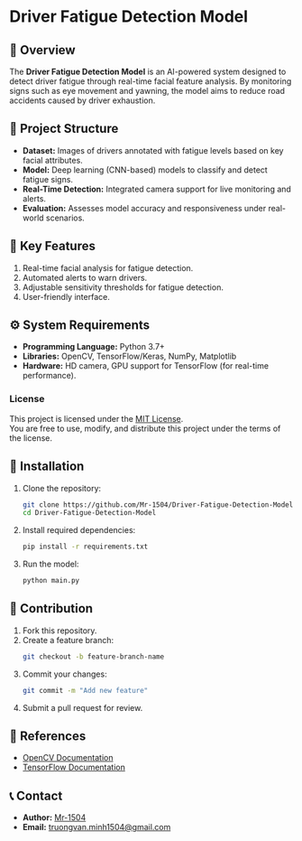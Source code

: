 # Driver Fatigue Detection Model

## 📝 Overview
The **Driver Fatigue Detection Model** is an AI-powered system designed to detect driver fatigue through real-time facial feature analysis. By monitoring signs such as eye movement and yawning, the model aims to reduce road accidents caused by driver exhaustion.

## 📂 Project Structure
- **Dataset:** Images of drivers annotated with fatigue levels based on key facial attributes.
- **Model:** Deep learning (CNN-based) models to classify and detect fatigue signs.
- **Real-Time Detection:** Integrated camera support for live monitoring and alerts.
- **Evaluation:** Assesses model accuracy and responsiveness under real-world scenarios.

## 🚀 Key Features
1. Real-time facial analysis for fatigue detection.
2. Automated alerts to warn drivers.
3. Adjustable sensitivity thresholds for fatigue detection.
4. User-friendly interface.

## ⚙️ System Requirements
- **Programming Language:** Python 3.7+
- **Libraries:** OpenCV, TensorFlow/Keras, NumPy, Matplotlib
- **Hardware:** HD camera, GPU support for TensorFlow (for real-time performance).

### License
This project is licensed under the [MIT License](LICENSE).  
You are free to use, modify, and distribute this project under the terms of the license.

## 🌟 Installation
1. Clone the repository:
   ```bash
   git clone https://github.com/Mr-1504/Driver-Fatigue-Detection-Model.git
   cd Driver-Fatigue-Detection-Model
   ```
2. Install required dependencies:
   ```bash
   pip install -r requirements.txt
   ```
3. Run the model:
   ```bash
   python main.py
   ```

## 🔧 Contribution
1. Fork this repository.
2. Create a feature branch:
   ```bash
   git checkout -b feature-branch-name
   ```
3. Commit your changes:
   ```bash
   git commit -m "Add new feature"
   ```
4. Submit a pull request for review.

## 📖 References
- [OpenCV Documentation](https://docs.opencv.org/)
- [TensorFlow Documentation](https://www.tensorflow.org/)

## 📞 Contact
- **Author:** [Mr-1504](https://github.com/Mr-1504)
- **Email:** [truongvan.minh1504@gmail.com](truongvan.minh1504@gmail.com)
